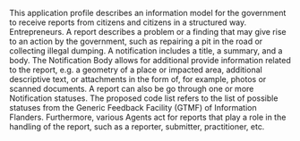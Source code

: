 This application profile describes an information model for the government to receive reports from citizens and citizens in a structured way. 
Entrepreneurs. A report describes a problem or a finding that may give rise to an action by the 
government, such as repairing a pit in the road or collecting illegal dumping.
A notification includes a title, a summary, and a body. The Notification Body allows for additional 
provide information related to the report, e.g. a geometry of a place or impacted area, 
additional descriptive text, or attachments in the form of, for example, photos or scanned documents. A report can also be 
go through one or more Notification statuses.
The proposed code list refers to the list of possible statuses from the Generic Feedback Facility (GTMF) 
of Information Flanders. Furthermore, various Agents act for reports that play a role in the handling of the 
report, such as a reporter, submitter, practitioner, etc.